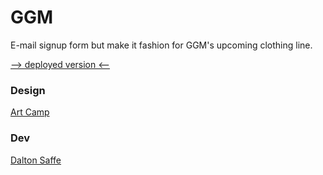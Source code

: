 # GGM

E-mail signup form but make it fashion for GGM's upcoming clothing line.

[--> deployed version <--](https://nostalgic-hamilton-faf298.netlify.com/)

### Design

[Art Camp](https://www.madeatartcamp.com/)

### Dev

[Dalton Saffe](https://daltonsaffe.com/)
